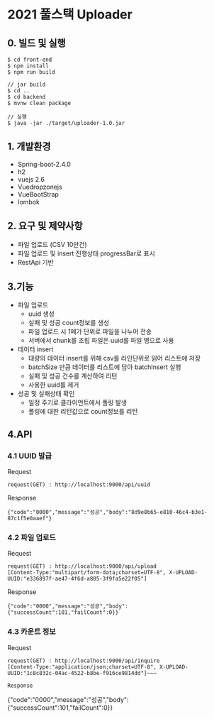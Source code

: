 # 2021 풀스택 Uploader

## 0. 빌드 및 실행
~~~
$ cd front-end
$ npm install
$ npm run build

// jar build
$ cd ..
$ cd backend
$ mvnw clean package

// 실행
$ java -jar ./target/uploader-1.0.jar
~~~

## 1. 개발환경
 * Spring-boot-2.4.0
 * h2
 * vuejs 2.6
 * Vuedropzonejs
 * VueBootStrap
 * lombok
 
## 2. 요구 및 제약사항
 * 파일 업로드 (CSV 10만건)
 * 파일 업로드 및 insert 진행상태 progressBar로 표시
 * RestApi 기반
 
## 3.기능
 * 파일 업로드
    * uuid 생성 
    * 실패 및 성공 count정보를 생성
    * 파일 업로드 시 1메가 단위로 파일을 나누어 전송
    * 서버에서 chunk를 조립 파일은 uuid를 파일 명으로 사용
 * 데이터 insert
    * 대량의 데이터 insert를 위해 csv를 라인단위로 읽어 리스트에 저장
    * batchSize 만큼 데이터를 리스트에 담아 batchInsert 실행
    * 실패 및 성공 건수를 계산하여 리턴
    * 사용한 uuid를 제거
 * 성공 및 실패상태 확인
    * 일정 주기로 클라이언트에서 폴링 발생
    * 폴링에 대한 리턴값으로 count정보를 리턴
 

## 4.API
### 4.1 UUID 발급

Request
~~~
request(GET) : http://localhost:9000/api/uuid
~~~

Response
~~~
{"code":"0000","message":"성공","body":"8d9e8b65-e810-46c4-b3e1-87c1f5e0aaef"}
~~~

### 4.2 파일 업로드

Request
~~~
request(GET) : http://localhost:9000/api/upload
[Content-Type:"multipart/form-data;charset=UTF-8", X-UPLOAD-UUID:"e336897f-ae47-4f6d-a805-3f9fa5e22f05"]
~~~

Response
~~~
{"code":"0000","message":"성공","body":{"successCount":101,"failCount":0}}
~~~

### 4.3 카운트 정보 
Request
~~~
request(GET) : http://localhost:9000/api/inquire
[Content-Type:"application/json;charset=UTF-8", X-UPLOAD-UUID:"1c8c832c-04ac-4522-b8be-f916ce9814dd"]~~~

Response
~~~
{"code":"0000","message":"성공","body":{"successCount":101,"failCount":0}}
~~~
